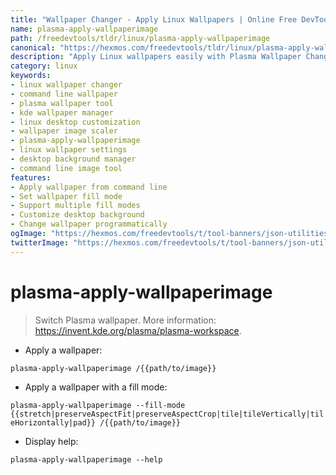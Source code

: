 ```yaml
---
title: "Wallpaper Changer - Apply Linux Wallpapers | Online Free DevTools by Hexmos"
name: plasma-apply-wallpaperimage
path: /freedevtools/tldr/linux/plasma-apply-wallpaperimage
canonical: "https://hexmos.com/freedevtools/tldr/linux/plasma-apply-wallpaperimage/"
description: "Apply Linux wallpapers easily with Plasma Wallpaper Changer. Customize your desktop background using the command line. Free online tool, no registration required."
category: linux
keywords:
- linux wallpaper changer
- command line wallpaper
- plasma wallpaper tool
- kde wallpaper manager
- linux desktop customization
- wallpaper image scaler
- plasma-apply-wallpaperimage
- linux wallpaper settings
- desktop background manager
- command line image tool
features:
- Apply wallpaper from command line
- Set wallpaper fill mode
- Support multiple fill modes
- Customize desktop background
- Change wallpaper programmatically
ogImage: "https://hexmos.com/freedevtools/t/tool-banners/json-utilities-banner.png"
twitterImage: "https://hexmos.com/freedevtools/t/tool-banners/json-utilities-banner.png"
---
```


# plasma-apply-wallpaperimage

> Switch Plasma wallpaper.
> More information: <https://invent.kde.org/plasma/plasma-workspace>.

- Apply a wallpaper:

`plasma-apply-wallpaperimage /{{path/to/image}}`

- Apply a wallpaper with a fill mode:

`plasma-apply-wallpaperimage --fill-mode {{stretch|preserveAspectFit|preserveAspectCrop|tile|tileVertically|tileHorizontally|pad}} /{{path/to/image}}`

- Display help:

`plasma-apply-wallpaperimage --help`
